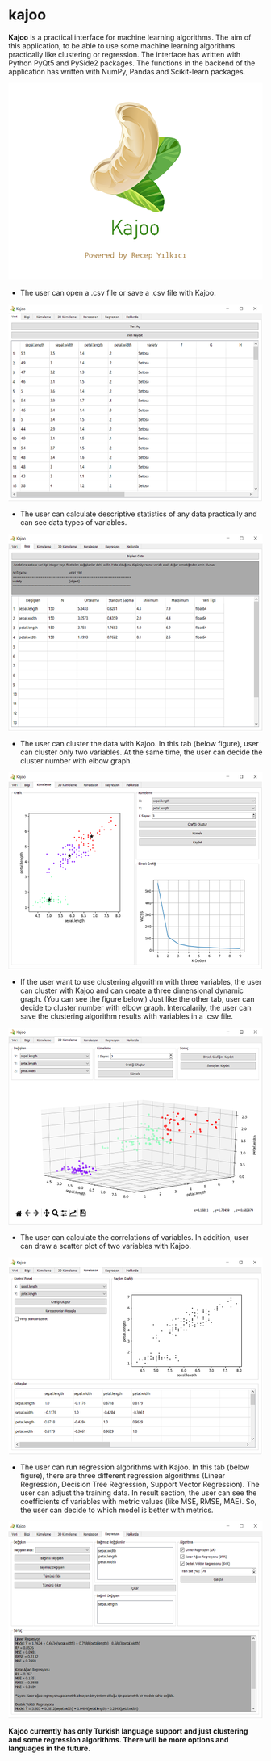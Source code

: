 # kajoo
**Kajoo** is a practical interface for machine learning algorithms. The aim of this application,
to be able to use some machine learning algorithms practically like clustering or regression.
The interface has written with Python PyQt5 and PySide2 packages. The functions in the backend
of the application has written with NumPy, Pandas and Scikit-learn packages.

<img src="https://github.com/ryilkici/kajoo/blob/master/img/1.png" width="600" height="390">

- The user can open a .csv file or save a .csv file with Kajoo.

<img src="https://github.com/ryilkici/kajoo/blob/master/img/2.png" width="600" height="390">

- The user can calculate descriptive statistics of any data practically and can see data types of variables.

<img src="https://github.com/ryilkici/kajoo/blob/master/img/3.png" width="600" height="390">

- The user can cluster the data with Kajoo. In this tab (below figure), user can cluster only two variables. At the same time, the user can decide the cluster number with elbow graph.

<img src="https://github.com/ryilkici/kajoo/blob/master/img/4.png" width="600" height="390">

- If the user want to use clustering algorithm with three variables, the user can cluster with Kajoo and can create a three dimensional dynamic graph. (You can see the figure below.) Just like the other tab, user can decide to cluster number with elbow graph. Intercalarily, the user can save the clustering algorithm results with variables in a .csv file.

<img src="https://github.com/ryilkici/kajoo/blob/master/img/5.png" width="600" height="390">

- The user can calculate the correlations of variables. In addition, user can draw a scatter plot of two variables with Kajoo.

<img src="https://github.com/ryilkici/kajoo/blob/master/img/6.png" width="600" height="390">

- The user can run regression algorithms with Kajoo. In this tab (below figure), there are three different regression algorithms (Linear Regression, Decision Tree Regression, Support Vector Regression). The user can adjust the training data. In result section, the user can see the coefficients of variables with metric values (like MSE, RMSE, MAE). So, the user can decide to which model is better with metrics.

<img src="https://github.com/ryilkici/kajoo/blob/master/img/7.png" width="600" height="390">

**Kajoo currently has only Turkish language support and just clustering and some regression algorithms. There will be more options and languages in the future.**
